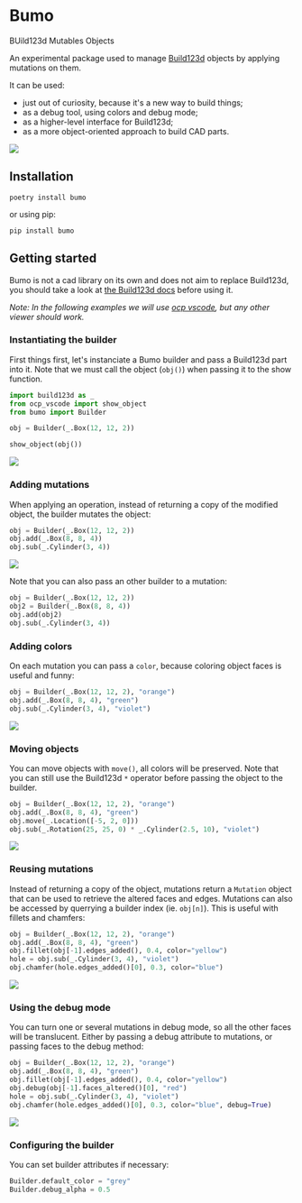 # Bumo

BUild123d Mutables Objects

An experimental package used to manage [Build123d](https://github.com/gumyr/build123d) objects by applying mutations on them.

It can be used:
- just out of curiosity, because it's a new way to build things;
- as a debug tool, using colors and debug mode;
- as a higher-level interface for Build123d;
- as a more object-oriented approach to build CAD parts.

![](./images/chamfers_and_fillets.png)

## Installation

    poetry install bumo

or using pip:

    pip install bumo

## Getting started

Bumo is not a cad library on its own and does not aim to replace Build123d, you should take a look at [the Build123d docs](https://build123d.readthedocs.io/en/latest/) before using it.

*Note: In the following examples we will use [ocp vscode](https://github.com/bernhard-42/vscode-ocp-cad-viewer/issues), but any other viewer should work.*

### Instantiating the builder

First things first, let's instanciate a Bumo builder and pass a Build123d part into it. Note that we must call the object (`obj()`) when passing it to the show function.

```py
import build123d as _
from ocp_vscode import show_object
from bumo import Builder

obj = Builder(_.Box(12, 12, 2))

show_object(obj())
```

![](./images/box.png)

### Adding mutations

When applying an operation, instead of returning a copy of the modified object, the builder mutates the object:

```py
obj = Builder(_.Box(12, 12, 2))
obj.add(_.Box(8, 8, 4))
obj.sub(_.Cylinder(3, 4))
```

![](./images/base.png)

Note that you can also pass an other builder to a mutation:

```py
obj = Builder(_.Box(12, 12, 2))
obj2 = Builder(_.Box(8, 8, 4))
obj.add(obj2)
obj.sub(_.Cylinder(3, 4))
```

### Adding colors

On each mutation you can pass a `color`, because coloring object faces is useful and funny:

```py
obj = Builder(_.Box(12, 12, 2), "orange")
obj.add(_.Box(8, 8, 4), "green")
obj.sub(_.Cylinder(3, 4), "violet")
```

![](./images/colors.png)

### Moving objects

You can move objects with `move()`, all colors will be preserved. Note that you can still use the Build123d `*` operator before passing the object to the builder.

```py
obj = Builder(_.Box(12, 12, 2), "orange")
obj.add(_.Box(8, 8, 4), "green")
obj.move(_.Location([-5, 2, 0]))
obj.sub(_.Rotation(25, 25, 0) * _.Cylinder(2.5, 10), "violet")
```

![](./images/move.png)

### Reusing mutations

Instead of returning a copy of the object, mutations return a `Mutation` object that can be used to retrieve the altered faces and edges. Mutations can also be accessed by querrying a builder index (ie. `obj[n]`). This is useful with fillets and chamfers:

```py
obj = Builder(_.Box(12, 12, 2), "orange")
obj.add(_.Box(8, 8, 4), "green")
obj.fillet(obj[-1].edges_added(), 0.4, color="yellow")
hole = obj.sub(_.Cylinder(3, 4), "violet")
obj.chamfer(hole.edges_added()[0], 0.3, color="blue")
```

![](./images/chamfers_and_fillets.png)

### Using the debug mode

You can turn one or several mutations in debug mode, so all the other faces will be translucent. Either by passing a debug attribute to mutations, or passing faces to the debug method:

```py
obj = Builder(_.Box(12, 12, 2), "orange")
obj.add(_.Box(8, 8, 4), "green")
obj.fillet(obj[-1].edges_added(), 0.4, color="yellow")
obj.debug(obj[-1].faces_altered()[0], "red")
hole = obj.sub(_.Cylinder(3, 4), "violet")
obj.chamfer(hole.edges_added()[0], 0.3, color="blue", debug=True)
```

![](./images/debug.png)

### Configuring the builder

You can set builder attributes if necessary:

```py
Builder.default_color = "grey"
Builder.debug_alpha = 0.5
```
